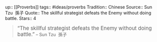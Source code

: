up:: [[Proverbs]]
tags:: #ideas/proverbs
Tradition:: Chinese
Source:: Sun Tzu  孫子
Quote:: The skillful strategist defeats the Enemy without doing battle.
Stars:: 4

><big>“The skillful strategist defeats the Enemy without doing battle.”</big>
>  – Sun Tzu  孫子

